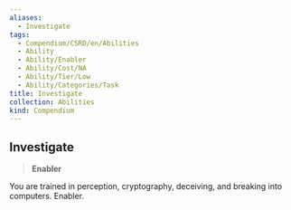 ```yaml
---
aliases:
  - Investigate
tags:
  - Compendium/CSRD/en/Abilities
  - Ability
  - Ability/Enabler
  - Ability/Cost/NA
  - Ability/Tier/Low
  - Ability/Categories/Task
title: Investigate
collection: Abilities
kind: Compendium
---
```

## Investigate  
>**Enabler**
  
You are trained in perception, cryptography, deceiving, and breaking into computers. Enabler.